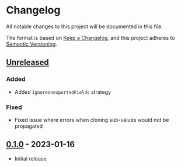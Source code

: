 # Changelog

All notable changes to this project will be documented in this file.

The format is based on [Keep a Changelog], and this project adheres to
[Semantic Versioning].

<!-- references -->

[keep a changelog]: https://keepachangelog.com/en/1.0.0/
[semantic versioning]: https://semver.org/spec/v2.0.0.html

## [Unreleased]

### Added

- Added `IgnoreUnexportedFields` strategy

### Fixed

- Fixed issue where errors when cloning sub-values would not be propagated

## [0.1.0] - 2023-01-16

- Initial release

<!-- references -->

[unreleased]: https://github.com/dogmatiq/dyad
[0.1.0]: https://github.com/dogmatiq/dyad/releases/tag/v0.1.0

<!-- version template
## [0.0.1] - YYYY-MM-DD

### Added
### Changed
### Deprecated
### Removed
### Fixed
### Security
-->
